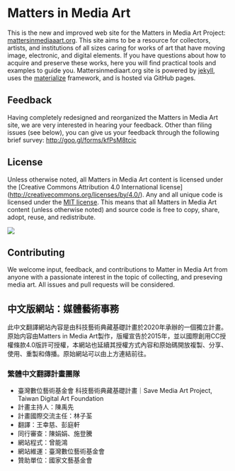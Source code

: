# Matters in Media Art
This is the new and improved web site for the Matters in Media Art Project: [mattersinmediaaart.org](http://mattersinmediaart.org). This site aims to be a resource for collectors, artists, and institutions of all sizes caring for works of art that have moving image, electronic, and digital elements. If you have questions about how to acquire and preserve these works, here you will find practical tools and examples to guide you. Mattersinmediaart.org site is powered by [jekyll](http://jekyllrb.com/), uses the [materialize](http://materializecss.com/) framework, and is hosted via GitHub pages.

## Feedback
Having completely redesigned and reorganized the Matters in Media Art site, we are very interested in hearing your feedback. Other than filing issues (see below), you can give us your feedback through the following brief survey: http://goo.gl/forms/kfPsM8tcic

## License
Unless otherwise noted, all Matters in Media Art content is licensed under the [Creative Commons Attribution 4.0 International license] (http://creativecommons.org/licenses/by/4.0/). Any and all unique code is licensed under the [MIT license](https://en.wikipedia.org/wiki/MIT_License). This means that all Matters in Media Art content (unless otherwise noted) and source code is free to copy, share, adopt, reuse, and redistribute.

![](https://i.creativecommons.org/l/by/4.0/88x31.png)

## Contributing
We welcome input, feedback, and contributions to Matter in Media Art from anyone with a passionate interest in the topic of collecting, and preseving media art. All issues and pull requests will be considered.

## 中文版網站：媒體藝術事務
此中文翻譯網站內容是由科技藝術典藏基礎計畫於2020年承辦的一個獨立計畫。原始内容由Matters in Media Art製作，版權宣告於2015年，並以國際創用CC授權條款4.0版許可授權，本網站也延續其授權方式內容和原始碼開放複製、分享、使用、重製和傳播。原始網站可以由上方連結前往。

### 繁體中文翻譯計畫團隊
- 臺灣數位藝術基金會 科技藝術典藏基礎計畫｜Save Media Art Project, Taiwan Digital Art Foundation
- 計畫主持人：陳禹先
- 計畫國際交流主任：林子荃
- 翻譯：王幸慈、彭庭軒
- 同行審查：陳娟娟、施登騰
- 網站程式：曾能鴻
- 網站維運：臺灣數位藝術基金會
- 贊助單位：國家文藝基金會
